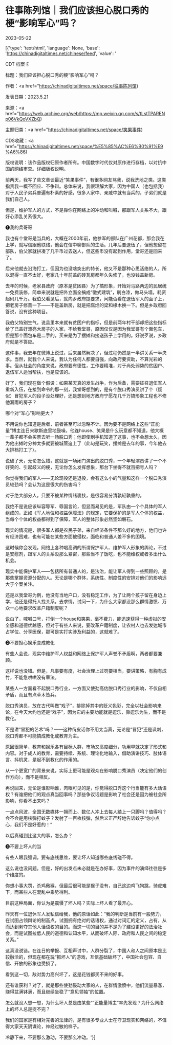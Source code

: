 # 往事陈列馆｜我们应该担心脱口秀的梗“影响军心”吗？

2023-05-22

[{'type': 'text/html', 'language': None, 'base': 'https://chinadigitaltimes.net/chinese/feed', 'value': '

CDT 档案卡

标题：我们应该担心脱口秀的梗“影响军心”吗？

作者：<a href="https://chinadigitaltimes.net/space/往事陈列馆)

发表日期：2023.5.21

来源：<a href="https://web.archive.org/web/https://mp.weixin.qq.com/s/tLstTPARENp06VkQoVXZbQ)

主题归类：<a href="https://chinadigitaltimes.net/space/笑果事件)

CDS收藏：<a href="https://chinadigitaltimes.net/space/%E5%85%AC%E6%B0%91%E9%A6%86)

版权说明：该作品版权归原作者所有。中国数字时代仅对原作进行存档，以对抗中国的网络审查。详细版权说明。





前两天，我写了些文章谈最近“笑果事件”，有很多网友骂我，说我洗地之类。这类指责我一概不回应、不争辩。总体来说，我很理解大家，因为中国人（也包括我）对于人民子弟兵普遍有朴素的好感，很多人家中、亲戚中就有当兵的，子弟们就是我们自己人。

但是，维护军人的方式，不是靠你在网络上的冲动和叫喊，那跟军人关系不大，跟好心添乱关系很大。

❶我的兵哥哥

我也有个堂哥是当兵的，大概在2000年前，他参军的部队在广州花都，那会我在上学，就写信跟他联络，他会在信中聊部队的生活。几年后要退伍了，但他想留在部队，伯父家就拼凑了几千币过去送人，但这些币没有起到作用，堂哥还是回来了。

后来他就去沿海打工，但因为也没啥突出的特长，他又不是那种心思活络的人，所以混得一直不太好，老家几十年前盖的砖瓦房都年久失修了，也没钱盖新房。

去年的时候，老家县政府（原本是贫困县）为了搞形象，开始对马路两边的民居统一免费装修，简单来说就是把外立面全搞成“徽式建筑”，刷白漆，做马头墙，耗资起码几千万。我伯父看见后，就向乡政府提要求，问能否看在退伍军人的面子上，把老房子修葺一下——不是盖新房，就是把腐烂的梁和椽木换一下。但是乡政府回答说，没有这种项目。

我伯父特别生气，说县里本来就有贫困户的指标，但是前两年村干部却把这些指标给了已盖好漂亮大房子的人家，不给我堂哥，原因仅仅是因为我堂哥有个面包车，但是那个面包车是二手的，买来是为了摆摊和接送孩子上学用的。好说歹说，乡政府就是不答应。

这件事，我去年在微博上说过，后来虽然解决了，但过程仍然是一半讲关系一半央求。当然，就我个人来说，我认为任何人都要自强，向政府要资助，不算光彩的事。但从社会的角度来说，政府要有德性，工作要精准，对于尚处弱势的贫困户、退伍军人适当帮扶，也是应该的。

好了，我们现在做个假设：如果某天真的发生战争，作为后备，需要征召退伍军人重新入伍，在接到命令的那一刻，我堂哥想到的，是有个脱口秀演员讲了个（疑似）冒犯军人的段子没处理好，还是想到地方政府宁愿花几千万搞形象工程也不修他漏雨的房子？

哪个对“军心”影响更大？

不用说你也知道是后者，前者甚至可以忽略不计。因为要不是网络上这些“正能量”博主连日来歇斯底里地鼓噪，他连house、笑果是什么玩意都不知道，他大概一辈子都不会买票去听一场脱口秀；他即使刷手机知道了这事，也不会想太久，因为他出摊时分神太多就要被城管追上了（此句是玩笑，摆摊是去年的事，今年他去大排档打工了）。

说破了天，无论怎么错，这就是一场闭门演出的脱口秀，一个年轻演员讲了一个不好笑的、引起歧义的梗，无论你怎么发挥想象，那台下坐得不就百把号人吗？

你觉得我们的军人——无论现役还是退役，会有这么小的气量和这样一个脱口秀演员较劲吗？会认为这是很大的伤害吗？

对于绝大部分人，只要不被某种情绪裹挟，是很容易分清孰轻孰重的。

我绝不是说应该纵容辱军、辱国言论，但显而易见的是，军队由一个个具体的军人组成的，正如《军人地位和权益保障法》的规定，它要保护的是军人个体的权益，当每个个体的权益都得到了保障，军人的整体形象必然坚如磐石。

现实的情况是，很多军人都是农民子弟，来自经济条件不那么好的地方，他们也许有经济困难，也有可能在某些方面被侵权，面临和普通人差不多的困境。

这时候你会发现，网络上各种唱高调的所谓保护军人、维护军人形象的舆论，不过是安慰剂，跟军人的关系没那么紧密，那些当不了饭吃，也不能维权或者多出什么机会。

现实中能保护军人——包括所有普通人的，是法治，能让军人得到一些照顾的，是那些掌握资源分配的人。无论是哪个群体，系统性、制度性的安排对他们的影响远大于个案关注。

还是以我堂哥为例，他没有当地户口，没有稳定工作，为了让两个孩子留在身边上学，他还是得托人找关系，去求情。试问一下，为什么大家都没那么群情激愤、万众一心地要求改革户籍制度呢？

说白了，喊喊口号，打倒一个house和笑果，毫不费力，能迅速获得一种虚拟的安全感和道德优越感，但对于有些人来说，要改革户籍制度，让农村人也去发达城市占学位、分享医保，那可是实打实涉及利益的，这就难了。

❷不要担心娱乐变成教化

有些人会说，现实中维护军人权益和网络上保护军人声誉不矛盾啊，两者都要兼顾。

这样说也没错。但是，凡事要有度，社会治理上过罚要相当，要讲策略，有胸有成竹，不能急哄哄没有章法。

某些人一方面看不起脱口秀行业，一方面又使劲高估脱口秀行业的影响，不仅自相矛盾，而且有点草木皆兵。

脱口秀演员，放在古代叫做“戏子”，排除掉其中的贬义色彩，完全以社会影响来论，在今天大约也还是“戏子”，因为它的主要功能就是逗乐，靠逗乐为生，而不是教化。

不是讲“冒犯的艺术”吗？——这种俏皮话你不用太当真，无论是“冒犯”还是讽刺，脱口秀都不可能搞成教化或教育为主。

原因很简单，教育和娱乐各有目标人群，市场又高度细分，功用早就决定了形式和内容。对于成人的教育，需要持续、系统、理论化地输入，借助演讲技巧、肢体语言、抖机灵，是起不到教化的作用的。

从一个更宽广的背景来说，实际上更可能是观众在影响脱口秀演员（决定他们的创作方向），而不是相反。

再说回来，无论是谁影响谁，肉眼可见的是，你觉得脱口秀这个行当能有多大话语权？有谁把他们的观点真当回事吗？那些争议话题是影响了社会还是因为被社会所影响，你看不出来吗？

一点点风波，全国无数媒体一拥而上、数亿人冲上去每人踏上一只脚吗？值得吗？会不会是用核弹打蚊子？发射了一百枚核弹，然后义正严辞地告诉蚊子“你小点心，我们不是好惹的！”

以后真碰到比这大的事，怎么办？

❸不要上坏人的当

有些人跟我强调，要有底线思维，要让坏人知道哪些底线碰不得。

这么说也没问题。但是，好的出发点未必就是在办好事，因为事件的演绎往往是多个维度的。

你想小事大罚，杀鸡儆猴，但最后很可能是猴子没有，自己这边鸡飞狗跳，骑虎难下，而某些人在混乱中乘势得利。

目前这种局面，你认为是震慑了坏人吗？实际上坏人看了最开心。

昨天有一位退休军人发私信给我，他的原话如此：“我的判断是当前有一股势力，在试图占领舆论的制高点，试图拥有绝对的话语权，通过对词汇的定义，占有，从而达到剥夺其他人话语权的目的。而这一切的目的并不是为了建设更好的法治社会，而是试图拉低人民的道德和认知水平，从而破坏人际、政府和人民之间的稳定关系。”

这真没说错。在连日的举报、互相声讨中，人群分裂了，中国人和人之间原本是比较融洽的，但现在都在玩“抓坏人”的游戏，互信基础破坏了，中国社会包容、自信、开放的形象也受损了。

看到这一切，敌对势力高兴坏了，这是花钱都买不来的好事。

还有谁获利？对了，就是那些使劲鼓动大家的人，在群情激愤中，他们流量暴涨，赚得盆满钵满，而且继续坐稳了“意见领袖”的位置。

怎么就没人想一想，为什么坏人总是由某些“”正能量博主”率先发现？为什么网络上的坏人总是捉不完？

我们的国家是有相对完善的法律的，是有很多专业人士在守卫现实和网络的，不值得大家天天阴谋论，神经过敏的样子。

冷静下来，不要那么激动，不要那么冲动。'}]